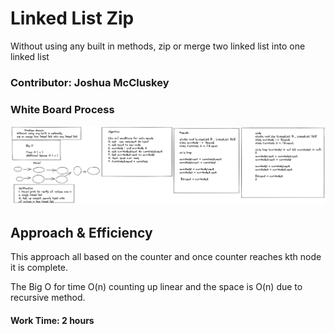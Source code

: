 # Linked List Zip

Without using any built in methods,
zip or merge two linked list into one linked list
### Contributor: Joshua McCluskey

### White Board Process

![Whiteboard linked list zip method](img/linked-list-zip.png)

## Approach & Efficiency

This approach all based on the counter and once counter reaches kth node it is complete.

The Big O for time O(n) counting up linear  and the space is O(n) due to recursive method.

#### Work Time: 2 hours
